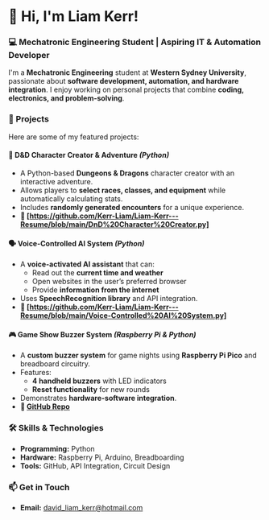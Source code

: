 # 👋 Hi, I'm Liam Kerr!  

### 💻 Mechatronic Engineering Student | Aspiring IT & Automation Developer  

I'm a **Mechatronic Engineering** student at **Western Sydney University**, passionate about **software development, automation, and hardware integration**. I enjoy working on personal projects that combine **coding, electronics, and problem-solving**.  

### 🚀 Projects  
Here are some of my featured projects:  

#### 🏰 **D&D Character Creator & Adventure** *(Python)*  
- A Python-based **Dungeons & Dragons** character creator with an interactive adventure.  
- Allows players to **select races, classes, and equipment** while automatically calculating stats.  
- Includes **randomly generated encounters** for a unique experience.  
- **🔗 [https://github.com/Kerr-Liam/Liam-Kerr---Resume/blob/main/DnD%20Character%20Creator.py]**  

#### 🗣️ **Voice-Controlled AI System** *(Python)*  
- A **voice-activated AI assistant** that can:  
  - Read out the **current time and weather**  
  - Open websites in the user’s preferred browser  
  - Provide **information from the internet**  
- Uses **SpeechRecognition library** and API integration.  
- **🔗 [https://github.com/Kerr-Liam/Liam-Kerr---Resume/blob/main/Voice-Controlled%20AI%20System.py]**  

#### 🎮 **Game Show Buzzer System** *(Raspberry Pi & Python)*  
- A **custom buzzer system** for game nights using **Raspberry Pi Pico** and breadboard circuitry.  
- Features:  
  - **4 handheld buzzers** with LED indicators  
  - **Reset functionality** for new rounds  
- Demonstrates **hardware-software integration**.  
- **🔗 [GitHub Repo](https://github.com/your-repo-link-here)**  

### 🛠️ Skills & Technologies  
- **Programming:** Python 
- **Hardware:** Raspberry Pi, Arduino, Breadboarding  
- **Tools:** GitHub, API Integration, Circuit Design  

### 📫 Get in Touch    
- **Email:** david_liam_kerr@hotmail.com  
